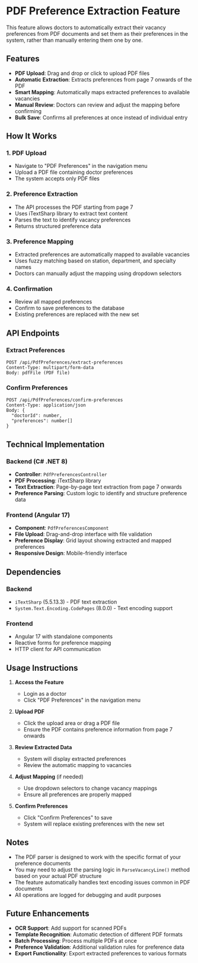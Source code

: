 # PDF Preference Extraction Feature

This feature allows doctors to automatically extract their vacancy preferences from PDF documents and set them as their preferences in the system, rather than manually entering them one by one.

## Features

- **PDF Upload**: Drag and drop or click to upload PDF files
- **Automatic Extraction**: Extracts preferences from page 7 onwards of the PDF
- **Smart Mapping**: Automatically maps extracted preferences to available vacancies
- **Manual Review**: Doctors can review and adjust the mapping before confirming
- **Bulk Save**: Confirms all preferences at once instead of individual entry

## How It Works

### 1. PDF Upload
- Navigate to "PDF Preferences" in the navigation menu
- Upload a PDF file containing doctor preferences
- The system accepts only PDF files

### 2. Preference Extraction
- The API processes the PDF starting from page 7
- Uses iTextSharp library to extract text content
- Parses the text to identify vacancy preferences
- Returns structured preference data

### 3. Preference Mapping
- Extracted preferences are automatically mapped to available vacancies
- Uses fuzzy matching based on station, department, and specialty names
- Doctors can manually adjust the mapping using dropdown selectors

### 4. Confirmation
- Review all mapped preferences
- Confirm to save preferences to the database
- Existing preferences are replaced with the new set

## API Endpoints

### Extract Preferences
```
POST /api/PdfPreferences/extract-preferences
Content-Type: multipart/form-data
Body: pdfFile (PDF file)
```

### Confirm Preferences
```
POST /api/PdfPreferences/confirm-preferences
Content-Type: application/json
Body: {
  "doctorId": number,
  "preferences": number[]
}
```

## Technical Implementation

### Backend (C# .NET 8)
- **Controller**: `PdfPreferencesController`
- **PDF Processing**: iTextSharp library
- **Text Extraction**: Page-by-page text extraction from page 7 onwards
- **Preference Parsing**: Custom logic to identify and structure preference data

### Frontend (Angular 17)
- **Component**: `PdfPreferencesComponent`
- **File Upload**: Drag-and-drop interface with file validation
- **Preference Display**: Grid layout showing extracted and mapped preferences
- **Responsive Design**: Mobile-friendly interface

## Dependencies

### Backend
- `iTextSharp` (5.5.13.3) - PDF text extraction
- `System.Text.Encoding.CodePages` (8.0.0) - Text encoding support

### Frontend
- Angular 17 with standalone components
- Reactive forms for preference mapping
- HTTP client for API communication

## Usage Instructions

1. **Access the Feature**
   - Login as a doctor
   - Click "PDF Preferences" in the navigation menu

2. **Upload PDF**
   - Click the upload area or drag a PDF file
   - Ensure the PDF contains preference information from page 7 onwards

3. **Review Extracted Data**
   - System will display extracted preferences
   - Review the automatic mapping to vacancies

4. **Adjust Mapping** (if needed)
   - Use dropdown selectors to change vacancy mappings
   - Ensure all preferences are properly mapped

5. **Confirm Preferences**
   - Click "Confirm Preferences" to save
   - System will replace existing preferences with the new set

## Notes

- The PDF parser is designed to work with the specific format of your preference documents
- You may need to adjust the parsing logic in `ParseVacancyLine()` method based on your actual PDF structure
- The feature automatically handles text encoding issues common in PDF documents
- All operations are logged for debugging and audit purposes

## Future Enhancements

- **OCR Support**: Add support for scanned PDFs
- **Template Recognition**: Automatic detection of different PDF formats
- **Batch Processing**: Process multiple PDFs at once
- **Preference Validation**: Additional validation rules for preference data
- **Export Functionality**: Export extracted preferences to various formats

